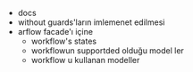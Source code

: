 - docs
- without guards'ların imlemenet edilmesi
- arflow facade'ı içine
  - workflow's states
  - workflowun supportded olduğu model ler
  - workflow u kullanan modeller